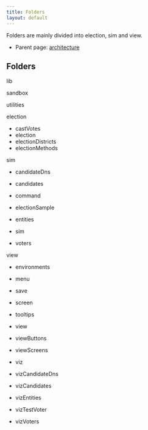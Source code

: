 ```yaml
---
title: Folders
layout: default
---
```


Folders are mainly divided into election, sim and view. 

* Parent page: [architecture](architecture.md) 

## Folders

lib

sandbox

utilities

election

- castVotes
- election
- electionDistricts
- electionMethods

sim

- candidateDns

- candidates

- command

- electionSample

- entities
- sim
- voters

view

- environments

- menu

- save

- screen

- tooltips

- view

- viewButtons

- viewScreens

- viz

- vizCandidateDns

- vizCandidates

- vizEntities

- vizTestVoter

- vizVoters


